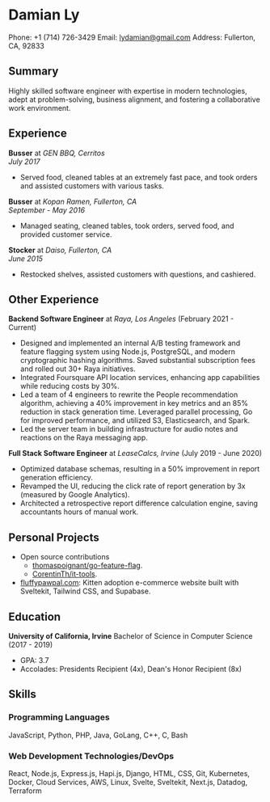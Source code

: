 # Damian Ly
Phone: +1 (714) 726-3429
Email: lydamian@gmail.com
Address: Fullerton, CA, 92833

## Summary
Highly skilled software engineer with expertise in modern technologies, adept at problem-solving, business alignment, and fostering a collaborative work environment.
## Experience
**Busser** at *GEN BBQ, Cerritos*  
*July 2017*
- Served food, cleaned tables at an extremely fast pace, and took orders and assisted customers with various tasks.

**Busser** at *Kopan Ramen, Fullerton, CA*  
*September - May 2016*
- Managed seating, cleaned tables, took orders, served food, and provided customer service.

**Stocker** at *Daiso, Fullerton, CA*  
*June 2015*
- Restocked shelves, assisted customers with questions, and cashiered.

## Other Experience
**Backend Software Engineer** at *Raya, Los Angeles*  (February 2021 - Current)
- Designed and implemented an internal A/B testing framework and feature flagging system using Node.js, PostgreSQL, and modern cryptographic hashing algorithms. Saved substantial subscription fees and rolled out 30+ Raya initiatives.
- Integrated Foursquare API location services, enhancing app capabilities while reducing costs by 30%.
- Led a team of 4 engineers to rewrite the People recommendation algorithm, achieving a 40% improvement in key metrics and an 85% reduction in stack generation time. Leveraged parallel processing, Go for improved performance, and utilized S3, Elasticsearch, and Spark.
- Led the server team in building infrastructure for audio notes and reactions on the Raya messaging app.

**Full Stack Software Engineer** at *LeaseCalcs, Irvine*  (July 2019 - June 2020)
- Optimized database schemas, resulting in a 50% improvement in report generation efficiency.
- Revamped the UI, reducing the click rate of report generation by 3x (measured by Google Analytics).
- Architected a retrospective report difference calculation engine, saving accountants hours of manual work.

## Personal Projects
- Open source contributions
  - [thomaspoignant/go-feature-flag](https://github.com/thomaspoignant/go-feature-flag).
  - [CorentinTh/it-tools](https://github.com/CorentinTh/it-toolsgo-feature-flag).
- [fluffypawpal.com](https://fluffypawpal.com): Kitten adoption e-commerce website built with Sveltekit, Tailwind CSS, and Supabase.

## Education
**University of California, Irvine** Bachelor of Science in Computer Science (2017 - 2019)
* GPA: 3.7
* Accolades: Presidents Recipient (4x), Dean's Honor Recipient (8x)

## Skills
### Programming Languages
JavaScript, Python, PHP, Java, GoLang, C++, C, Bash

### Web Development Technologies/DevOps
React, Node.js, Express.js, Hapi.js, Django, HTML, CSS, Git, Kubernetes, Docker, Cloud Services, AWS, Linux, Svelte, Sveltekit, Next.js, Datadog, Terraform